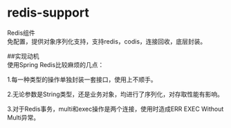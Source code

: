 # redis-support
Redis组件  
免配置，提供对象序列化支持，支持redis，codis，连接回收，底层封装。  

##实现动机  
使用Spring Redis比较麻烦的几点：  

1.每一种类型的操作单独封装一套接口，使用上不顺手。  

2.无论参数是String类型，还是业务对象，均进行了序列化，对存取性能有影响。  

3.对于Redis事务，multi和exec操作是两个连接，使用时造成ERR EXEC Without Multi异常。
